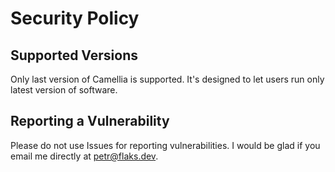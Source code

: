 # Security Policy

## Supported Versions

Only last version of Camellia is supported. It's designed to let users run only latest version of software.

## Reporting a Vulnerability

Please do not use Issues for reporting vulnerabilities. I would be glad if you email me directly at petr@flaks.dev.
